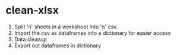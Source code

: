# clean-xlsx
1. Split 'n' sheets in a workshoot into 'n' csv. 
2. Import the csv as dataframes into a dictionary for easier access
3. Data cleanup
4. Export out dataframes in dictionary 
